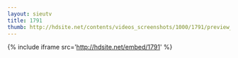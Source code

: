 ```yaml
---
layout: sieutv
title: 1791
thumb: http://hdsite.net/contents/videos_screenshots/1000/1791/preview_360p.mp4.jpg
---
```

{% include iframe src='http://hdsite.net/embed/1791' %}
 
